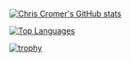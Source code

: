 [![Chris Cromer's GitHub stats](https://github-readme-stats.vercel.app/api?username=cromerc&count_private=true&show_icons=true&theme=github_dark)](https://github.com/anuraghazra/github-readme-stats)

[![Top Languages](https://github-readme-stats.vercel.app/api/top-langs/?username=cromerc&layout=compact&theme=github_dark&langs_count=10&exclude_repo=ygopro&hide=java,html,javascript,Objective-C,Makefile,Shell,Meson,Roff,CSS,M4,QMake,Python,Dockerfile,GLSL)](https://github.com/anuraghazra/github-readme-stats)

[![trophy](https://github-profile-trophy.vercel.app/?username=cromerc&theme=discord)](https://github.com/ryo-ma/github-profile-trophy)
